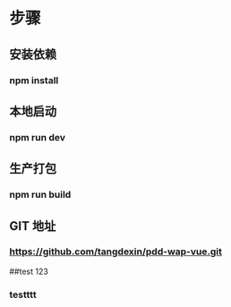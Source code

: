 # 步骤
## 安装依赖
### npm install
## 本地启动
### npm run dev
## 生产打包
### npm run build
## GIT 地址
### https://github.com/tangdexin/pdd-wap-vue.git

##test 123


### testttt